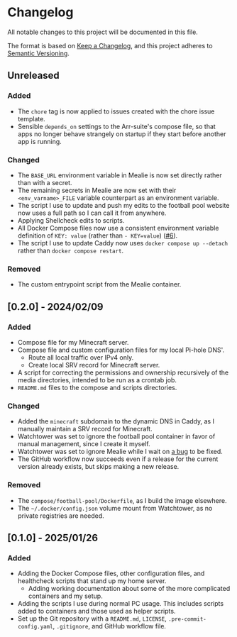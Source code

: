 # Changelog
All notable changes to this project will be documented in this file.

The format is based on [Keep a Changelog](https://keepachangelog.com/en/1.1.0/),
and this project adheres to [Semantic Versioning](https://semver.org/spec/v2.0.0.html).


## Unreleased
### Added
- The `chore` tag is now applied to issues created with the chore issue template.
- Sensible `depends_on` settings to the Arr-suite's compose file, so that apps no longer behave strangely on startup if they start before another app is running.

### Changed
- The `BASE_URL` environment variable in Mealie is now set directly rather than with a secret.
- The remaining secrets in Mealie are now set with their `<env_varname>_FILE` variable counterpart as an environment variable.
- The script I use to update and push my edits to the football pool website now uses a full path so I can call it from anywhere.
- Applying Shellcheck edits to scripts.
- All Docker Compose files now use a consistent environment variable definition of `KEY: value` (rather than `- KEY=value`) ([#6](https://github.com/matthewkdies/homeserver/issues/6)).
- The script I use to update Caddy now uses `docker compose up --detach` rather than `docker compose restart`.

### Removed
- The custom entrypoint script from the Mealie container.



## [0.2.0] - 2024/02/09
### Added
- Compose file for my Minecraft server.
- Compose file and custom configuration files for my local Pi-hole DNS'.
  - Route all local traffic over IPv4 only.
  - Create local SRV record for Minecraft server.
- A script for correcting the permissions and ownership recursively of the media directories, intended to be run as a crontab job.
- `README.md` files to the compose and scripts directories.

### Changed
- Added the `minecraft` subdomain to the dynamic DNS in Caddy, as I manually maintain a SRV record for Minecraft.
- Watchtower was set to ignore the football pool container in favor of manual management, since I create it myself.
- Watchtower was set to ignore Mealie while I wait on [a bug](https://github.com/mealie-recipes/mealie/issues/4563) to be fixed.
- The GitHub workflow now succeeds even if a release for the current version already exists, but skips making a new release.

### Removed
- The `compose/football-pool/Dockerfile`, as I build the image elsewhere.
- The `~/.docker/config.json` volume mount from Watchtower, as no private registries are needed.


## [0.1.0] - 2025/01/26
### Added
- Adding the Docker Compose files, other configuration files, and healthcheck scripts that stand up my home server.
  - Adding working documentation about some of the more complicated containers and my setup.
- Adding the scripts I use during normal PC usage. This includes scripts added to containers and those used as helper scripts.
- Set up the Git repository with a `README.md`, `LICENSE`, `.pre-commit-config.yaml`, `.gitignore`, and GitHub workflow file.
